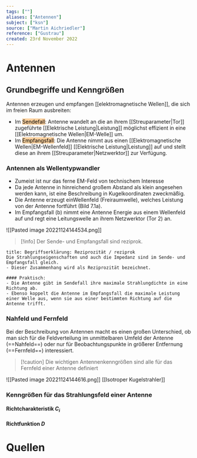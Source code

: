 ```yaml
---
tags: [""]
aliases: ["Antennen"]
subject: ["ksn"]
source: ["Martin Aichriedler"]
reference: ["Gustrau"]
created: 23rd November 2022
---
```


# Antennen
## Grundbegriffe und Kenngrößen
Antennen erzeugen und empfangen [[elektromagnetische Wellen]], die sich im freien Raum ausbreiten:
- Im <mark style="background: #FFB86CA6;">Sendefall</mark>: Antenne wandelt an die an ihrem [[Streuparameter|Tor]] zugeführte [[Elektrische Leistung|Leistung]] möglichst effizient in eine [[Elektromagnetische Wellen|EM-Welle]] um.
- Im <mark style="background: #FFB86CA6;">Empfangsfall</mark>: Die Antenne nimmt aus einen [[Elektromagnetische Wellen|EM-Wellenfeld]] [[Elektrische Leistung|Leistung]] auf und stellt diese an ihrem [[Streuparameter|Netzwerktor]] zur Verfügung.
### Antennen als Wellentypwandler
- Zumeist ist nur das ferne EM-Feld von technischem Interesse
- Da jede Antenne in hinreichend großem Abstand als klein angesehen werden kann, ist eine Beschreibung in Kugelkoordinaten zweckmäßig.
- Die Antenne erzeugt einWellenfeld (Freiraumwelle), welches Leistung von der Antenne fortführt (Bild 7.1a).
- Im Empfangsfall (b) nimmt eine Antenne Energie aus einem Wellenfeld auf und regt eine Leitungswelle an ihrem Netzwerktor (Tor 2) an.

![[Pasted image 20221124144534.png]]

> [!info] Der Sende- und Empfangsfall sind reziprok.

```ad-question
title: Begriffserklärung: Reziprozität / reziprok
Die Strahlungseigenschaften und auch die Impedanz sind im Sende- und Empfangsfall gleich.
- Dieser Zusammenhang wird als Reziprozität bezeichnet.

#### Praktisch:
- Die Antenne gibt im Sendefall ihre maximale Strahlungdichte in eine Richtung ab.
- Ebenso koppelt die Antenne im Empfangsfall die maximale Leistung einer Welle aus, wenn sie aus einer bestimmten Richtung auf die Antenne trifft.

```

### Nahfeld und Fernfeld

Bei der Beschreibung von Antennen macht es einen großen Unterschied, ob man sich für die Feldverteilung im unmittelbaren Umfeld der Antenne (==Nahfeld==) oder nur für Beobachtungspunkte in größerer Entfernung (==Fernfeld==) interessiert.

> [!caution] Die wichtigen Antennenkenngrößen sind alle für das Fernfeld einer Antenne definiert

![[Pasted image 20221124144616.png]]
[[Isotroper Kugelstrahler]]
 
### Kenngrößen für das Strahlungsfeld einer Antenne
#### Richtcharakteristik $C_{i}$
#### Richtfunktion $D$

# Quellen
